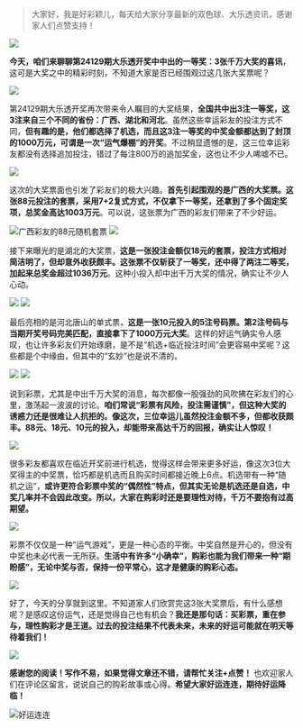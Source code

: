 > 大家好，我是好彩颖儿，每天给大家分享最新的双色球、大乐透资讯，感谢家人们点赞支持！

![](https://cdn.jsdelivr.net/gh/wangwenjie1314/PicCDN/2024-11-8/1731055316515-image.png)

**今天，咱们来聊聊第24129期大乐透开奖中中出的一等奖：3张千万大奖的喜讯**，这可是大奖之中的精彩时刻，不知道大家是否已经围观过这几张大奖票呢？



![](https://cdn.jsdelivr.net/gh/wangwenjie1314/PicCDN/2024-11-7/1730934759323-image.png)


第24129期大乐透开奖再次带来令人瞩目的大奖结果，**全国共中出3注一等奖，这3注来自三个不同的省份：广西、湖北和河北**。虽然这些幸运彩友的投注方式不同，**但有趣的是，他们都选择了机选，而且这3注一等奖的中奖金额都达到了封顶的1000万元，可谓是一次“运气爆棚”的开奖**。不过稍显遗憾的是，这三位幸运彩友都没有选择追加投注，错过了每注800万的追加奖金，这也让不少人唏嘘不已。


![](https://cdn.jsdelivr.net/gh/wangwenjie1314/PicCDN/2024-11-8/1731055696864-image.png)


这次的大奖票面也引发了彩友们的极大兴趣。**首先引起围观的是广西的大奖票。这张88元投注的套票，采用7+2复式方式，不仅拿下一等奖，还拿到了多个固定奖项，总奖金高达1003万元**。可以说，这张票为广西的彩友们带来了不少好运。

![广西彩友的88元随机套票](https://cdn.jsdelivr.net/gh/wangwenjie1314/PicCDN/2024-11-7/1730935089134-image.png)
![](https://cdn.jsdelivr.net/gh/wangwenjie1314/PicCDN/2024-11-7/1730934736232-image.png)

接下来曝光的是湖北的大奖票，**这是一张投注金额仅18元的套票，投注方式相对简洁明了，但却意外收获颇丰。这张票不仅斩获了一等奖，还中得了两注二等奖，加起来总奖金超过1036万元**。这种小投入却中出千万大奖的情况，确实让不少人心动。


![](https://cdn.jsdelivr.net/gh/wangwenjie1314/PicCDN/2024-11-8/1731055435280-image.png)
![](https://cdn.jsdelivr.net/gh/wangwenjie1314/PicCDN/2024-11-7/1730934736232-image.png)

最后亮相的是河北唐山的单式票，**这是一张10元投入的5注号码票。第2注号码与当期开奖号码完美匹配，直接拿下了1000万元大奖**。这样的好运气确实令人感叹，也让许多彩友们开始琢磨，是不是“机选+临近投注时间”会更容易中奖呢？这些都是个中缘由，但其中的“玄妙”也是说不清的。


![](https://cdn.jsdelivr.net/gh/wangwenjie1314/PicCDN/2024-11-8/1731055466764-image.png)
![](https://cdn.jsdelivr.net/gh/wangwenjie1314/PicCDN/2024-11-7/1730934736232-image.png)

说到彩票，尤其是中出千万大奖的消息，每次都像一股强劲的风吹拂在彩友们的心里，激荡起一波波的讨论。**咱们常说“彩票有风险，投注需谨慎”，但这种大奖的诱惑力还是很难让人抗拒的。像这次，三位幸运儿虽然投注金额不多，但都收获颇丰。88元、18元、10元的投入，却能带来高达千万的回报，确实让人惊叹！**

![](https://cdn.jsdelivr.net/gh/wangwenjie1314/PicCDN/2024-11-7/1730964369145-image.png)


很多彩友都喜欢在临近开奖前进行机选，觉得这样会带来更多好运，像这次3位大奖得主的中奖票，恰巧都是机选而且购买时间都接近晚上6点。机选带有一种“随机之运”，**或许更符合彩票中奖的“偶然性”特点，但其实无论是机选还是自选，中奖几率并不会因此改变。所以，大家在购彩时还是要理性对待，千万不要抱有过高期望。**


![](https://cdn.jsdelivr.net/gh/wangwenjie1314/PicCDN/2024-11-8/1731055907565-image.png)


彩票不仅仅是一种“运气游戏”，更是一种心态的平衡。中奖自然是开心的，但没有中奖也未必代表一无所获。**生活中有许多“小确幸”，购彩也能为我们带来一种“期盼感”，无论中奖与否，保持一份平常心，这才是健康的购彩心态。**


![](https://cdn.jsdelivr.net/gh/wangwenjie1314/PicCDN/2024-11-8/1731055940604-image.png)


好了，今天的分享就到这里。不知道家人们欣赏完这3张大奖票后，有什么感想呢？是感叹这份运气，还是觉得自己也有机会？**我还是那句话：买彩票，重在参与，理性购彩才是王道。过去的投注结果不代表未来，未来的好运可能就在明天等待着我们！**


![](https://cdn.jsdelivr.net/gh/wangwenjie1314/PicCDN/2024-11-8/1731055978664-image.png)


**感谢您的阅读！写作不易，如果觉得文章还不错，请帮忙关注+点赞！** 也欢迎家人们在评论区留言，说说自己的购彩故事或心得。**希望大家好运连连，期待好运降临！**


![好运连连](https://cdn.jsdelivr.net/gh/wangwenjie1314/PicCDN/2024-11-8/1731056049636-image.png)
